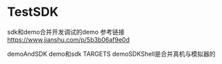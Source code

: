 # TestSDK
sdk和demo合并开发调试的demo
参考链接 https://www.jianshu.com/p/5b3b06af9e0d

demoAndSDK demo和sdk TARGETS  demoSDKShell是合并真机与模拟器的
